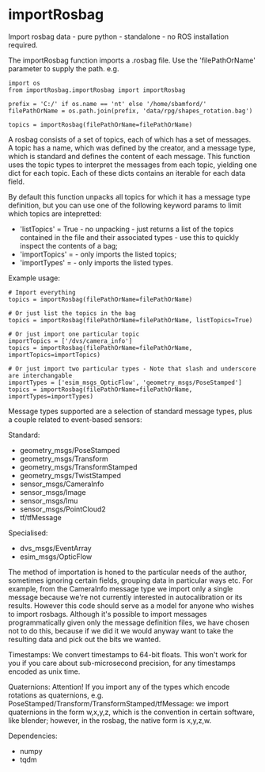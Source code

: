 # importRosbag
Import rosbag data - pure python - standalone - no ROS installation required.

The importRosbag function imports a .rosbag file. Use the 'filePathOrName' 
parameter to supply the path. e.g. 

```
import os
from importRosbag.importRosbag import importRosbag

prefix = 'C:/' if os.name == 'nt' else '/home/sbamford/'    
filePathOrName = os.path.join(prefix, 'data/rpg/shapes_rotation.bag')

topics = importRosbag(filePathOrName=filePathOrName)
```

A rosbag consists of a set of topics, each of which has a set of messages.
A topic has a name, which was defined by the creator, and a message type, which
is standard and defines the content of each message. 
This function uses the topic types to interpret the messages from each topic, 
yielding one dict for each topic. Each of these dicts contains an iterable for 
each data field.

By default this function unpacks all topics for which it has a message type 
definition, but you can use one of the following keyword params to limit which 
topics are intepretted:

* 'listTopics' = True - no unpacking - just returns a list of the topics contained in the file and their associated types - use this to quickly inspect the contents of a bag;
* 'importTopics' = <list of strings> - only imports the listed topics;
* 'importTypes' = <list of strings> - only imports the listed types.

Example usage:

```
# Import everything
topics = importRosbag(filePathOrName=filePathOrName)

# Or just list the topics in the bag
topics = importRosbag(filePathOrName=filePathOrName, listTopics=True)

# Or just import one particular topic
importTopics = ['/dvs/camera_info']
topics = importRosbag(filePathOrName=filePathOrName, importTopics=importTopics)

# Or just import two particular types - Note that slash and underscore are interchangable
importTypes = ['esim_msgs_OpticFlow', 'geometry_msgs/PoseStamped']
topics = importRosbag(filePathOrName=filePathOrName, importTypes=importTypes)
```

Message types supported are a selection of standard message types, plus a couple 
related to event-based sensors:

Standard:

* geometry_msgs/PoseStamped
* geometry_msgs/Transform
* geometry_msgs/TransformStamped
* geometry_msgs/TwistStamped
* sensor_msgs/CameraInfo
* sensor_msgs/Image
* sensor_msgs/Imu
* sensor_msgs/PointCloud2
* tf/tfMessage

Specialised:

* dvs_msgs/EventArray
* esim_msgs/OpticFlow

The method of importation is honed to the particular needs of the author, 
sometimes ignoring certain fields, grouping data in particular ways etc. 
For example, from the CameraInfo message type we import only a single message 
because we're not currently interested in autocalibration or its results.
However this code should serve as a model for anyone who wishes to import rosbags.
Although it's possible to import messages programmatically given only the message 
definition files, we have chosen not to do this, because if we did it we would 
anyway want to take the resulting data and pick out the bits we wanted. 

Timestamps: We convert timestamps to 64-bit floats. This won't work for you if you 
care about sub-microsecond precision, for any timestamps encoded as unix time. 

Quaternions: Attention! If you import any of the types which encode rotations as
quaternions, e.g. PoseStamped/Transform/TransformStamped/tfMessage: we import 
quaternions in the form w,x,y,z, which is the convention in certain software, 
like blender; however, in the rosbag, the native form is x,y,z,w. 


Dependencies:

* numpy
* tqdm

